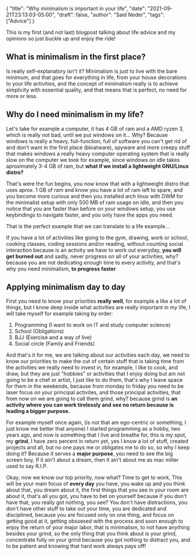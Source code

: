 {
  "title": "Why minimalism is important in your life",
  "date": "2021-09-21T23:13:03-05:00",
  "draft": false,
  "author": "Said Neder",
  "tags": ["Advice"]
}

This is my first (and not last) blogpost talking about life advice and my opinions
so just buckle up and enjoy the ride!

## What is minimalism in the first place?
Is really self-explanatory isn't it? Minimalism is just to live with the bare minimum,
and that goes for everything in life, from your house decorations to your life activities,
and the concept of minimalism really is to achieve simplicity with essential quality,
and that means that is perfect, no need for more or less.

## Why do I need minimalism in my life?
Let's take for example a computer, it has 4 GB of ram and a AMD ryzen 3, which is
really not bad, until we put windows on it...
Why? Because windows is really a heavy, full-function, full of software you can't get rid of
and don't want in the first place (bloatware), spyware and more creepy stuff that makes windows a really heavy
computer operating system that is really slow on the computer we took for example, since windows on idle
takes aproximately 3-4 GB of ram, but **what if we install a lightweight GNU/Linux distro?**

That's were the fun begins, you now know that with a lightweight distro that uses aprox. 1 GB of ram
and know you have a lot of ram left to spare, and you become more curious and then you installed arch linux with DWM
for the minimalist setup with only 500 MB of ram usage on idle, and then you notice that you are faster than before on
your windows setup, you use keybindings to navigate faster, and you only have the apps you need.

That is the perfect example that we can translate to a life example...

If you have a lot of activities like going to the gym, drawing, work or school, cooking classes,
coding sessions and/or reading, without counting social interaction because is an activity we have to work out everyday,
**you will get burned out** and sadly, never progress on all of your activities, why? because you are not dedicating
enough time to every activity, and that's why you need minimalism, **to progress faster**

## Applying minimalism day to day

First you need to know your priorities **really well**, for example a like a lot of things, but
I know deep inside what activities are really important in my life, I will take myself for example
taking by order:

1. Programming (I want to work on IT and study computer science)
2. School (Obligations)
3. BJJ (Exercise and a way of live)
4. Social circle (Family and Friends)

And that's it for me, we are talking about our activities each day, we need to know our priorities to make the
cut of certain stuff that is taking time from the activities we really need to invest in, for example, I like to cook,
and draw, but they are just "hobbies" or activities that I enjoy doing but am not going to be a chef or artist, I just
like to do them, that's why I leave space for them in the weekends, because from monday to friday you need to be laser
focus on your principal activites, and those principal activities, that from now on we are going to call them grind, why?
because grind is **an activity where you can work tirelessly and see no return because is leading a bigger purpose.**

For example myself once again, (is not that am ego-centric or something, I just know me better that anyone) I started
programming as a hobby, two years ago, and now is something that I live and breathe for, this is my spot, my **grind**,
I have zero percent in return yet, yes I know a lot of stuff, created projects and all, but no one pays me or
obligates me to do so, so why I keep doing it? Because it serves a **major purpose**, you need to see the big screen boy,
If it ain't about a dream, then it ain't about me as mac miller used to say R.I.P.

Okay, now we know our top priority, now what? Time to get to work, This will be your main focus of **every day**
you have, you wake up and you think about that, you dream about it, the first things that you see in your room are about
it, that's all you got, you have to bet on yourself because if you don't have that, you really got nothing, you see?
You don't have distractions, you don't have other stuff to take out your time, you are dedicated and disciplined, because
you are focused only on one thing, and focus on getting good at it, getting obssesed with the process and soon enough
to enjoy the return of your major labor, that is minimalism, to not have anything besides your grind, so the only thing that
you think about is your grind, concentrate fully on your grind because you got nothing to distract you, and to be patient
and knowing that hard work always pays off!
